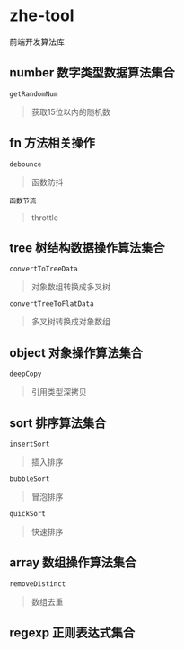 # zhe-tool
前端开发算法库

## number 数字类型数据算法集合
``` getRandomNum ``` 
> 获取15位以内的随机数

## fn 方法相关操作
``` debounce ``` 
> 函数防抖

``` 函数节流 ``` 
> throttle

## tree 树结构数据操作算法集合
``` convertToTreeData ``` 
> 对象数组转换成多叉树

``` convertTreeToFlatData ``` 
> 多叉树转换成对象数组

## object 对象操作算法集合
``` deepCopy ``` 
> 引用类型深拷贝

## sort 排序算法集合
``` insertSort ``` 
> 插入排序

``` bubbleSort ``` 
> 冒泡排序

``` quickSort ``` 
> 快速排序

## array 数组操作算法集合
``` removeDistinct ``` 
> 数组去重


## regexp 正则表达式集合


